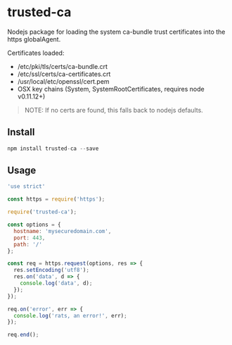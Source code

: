 # trusted-ca
Nodejs package for loading the system ca-bundle trust certificates into the https globalAgent.

Certificates loaded:
* /etc/pki/tls/certs/ca-bundle.crt
* /etc/ssl/certs/ca-certificates.crt
* /usr/local/etc/openssl/cert.pem
* OSX key chains (System, SystemRootCertificates, requires node v0.11.12+)

> NOTE: If no certs are found, this falls back to nodejs defaults.

## Install
```javascript
npm install trusted-ca --save
```

## Usage
```javascript
'use strict'

const https = require('https');

require('trusted-ca');

const options = {
  hostname: 'mysecuredomain.com',
  port: 443,
  path: '/'
};

const req = https.request(options, res => {
  res.setEncoding('utf8');
  res.on('data', d => {
    console.log('data', d);
  });
});

req.on('error', err => {
  console.log('rats, an error!', err);
});

req.end();

